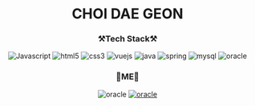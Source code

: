 <h1 align="center"> CHOI DAE GEON</h1>

<h3 align=center>
    ⚒Tech Stack⚒
</h3>

<p align=center>
    <img alt="Javascript" src="https://img.shields.io/badge/javascript-%23323330.svg?style=float&logo=javascript&logoColor=%23F7DF1E"/></a>
    <img alt="html5" src="https://img.shields.io/badge/html5-%23E34F26.svg?style=float&logo=html5&logoColor=white"/></a>
    <img alt="css3" src="https://img.shields.io/badge/css3-%231572B6.svg?style=float&logo=css3&logoColor=white"/></a>
    <img alt="vuejs" src="https://img.shields.io/badge/vuejs-%2335495e.svg?style=float&logo=vue-dot-js&logoColor=%234FC08D"/></a>
    <img alt="java" src="https://img.shields.io/badge/java-%23ED8B00.svg?style=float&logo=java&logoColor=white"/></a>
    <img alt="spring" src="https://img.shields.io/badge/spring-%236DB33F.svg?style=float&logo=spring&logoColor=white"/></a>
    <img alt="mysql" src="https://img.shields.io/badge/mysql-%2300f.svg?style=float&logo=mysql&logoColor=white"/></a>
    <img alt="oracle" src="https://img.shields.io/badge/oracle-%23F00000.svg?style=float&logo=oracle&logoColor=white"/></a>
</p>


<h3 align=center>
    💎ME💎
</h3>
<p align=center>
    <img alt="oracle" src="https://img.shields.io/badge/Gmail-d14836?style=flat-square&logo=Gmail&logoColor=white&link=mailto:chleorjs37@gmail.com"/></a>
    <a href="https://velog.io/@cdk3509">
        <img alt="oracle" src="https://img.shields.io/badge/Velog-20c997?style=flat-square&logo=Vimeo&logoColor=white&link=https://velog.io/@cdk3509"/>
    </a>
    
</p>
